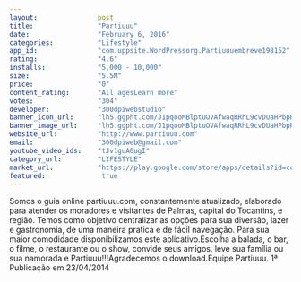 ```yaml
---
layout:               post
title:                "Partiuuu"
date:                 "February 6, 2016"
categories:           "Lifestyle"
app_id:               "com.uppsite.WordPressorg.Partiuuuembreve198152"
rating:               "4.6"
installs:             "5,000 - 10,000"
size:                 "5.5M"
price:                "0"
content_rating:       "All agesLearn more"
votes:                "304"
developer:            "300dpiwebstudio"
banner_icon_url:      "lh5.ggpht.com/J1pqooMBlptuOVAfwaqRRhL9cvDUaHPbpR18Iis79ctbkyBUWLaXLHFt8pVXnEOWccM=w300"
banner_image_url:     "lh5.ggpht.com/J1pqooMBlptuOVAfwaqRRhL9cvDUaHPbpR18Iis79ctbkyBUWLaXLHFt8pVXnEOWccM=w300"
website_url:          "http://www.partiuuu.com"
email:                "300dpiweb@gmail.com"
youtube_video_ids:    "tJv1guA0ugI"
category_url:         "LIFESTYLE"
market_url:           "https://play.google.com/store/apps/details?id=com.uppsite.WordPressorg.Partiuuuembreve198152&hl=en"
featured:              true
---
```

Somos o guia online partiuuu.com, constantemente atualizado, elaborado para atender os moradores e visitantes de Palmas, capital do Tocantins, e região. Temos como objetivo centralizar as opções para sua diversão, lazer e gastronomia, de uma maneira pratica e de fácil navegação. Para sua maior comodidade disponibilizamos este aplicativo.Escolha a balada, o bar, o filme, o restaurante ou o show, convide seus amigos, leve sua família ou sua namorada e Partiuuu!!!Agradecemos o download.Equipe Partiuuu.
1ª Publicação em 23/04/2014
  

